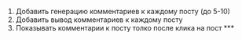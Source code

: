 1. Добавить генерацию комментариев к каждому посту (до 5-10)
2. Добавить вывод комментариев к каждому посту
3. Показывать комментарии к посту толко после клика на пост ***